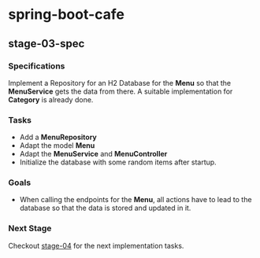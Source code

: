 # spring-boot-cafe

## stage-03-spec

### Specifications
Implement a Repository for an H2 Database for the **Menu** so that the **MenuService** gets the data from there.
A suitable implementation for **Category** is already done.

### Tasks
- Add a **MenuRepository**
- Adapt the model **Menu**
- Adapt the **MenuService** and **MenuController**
- Initialize the database with some random items after startup.

### Goals
- When calling the endpoints for the **Menu**, all actions have to lead to the database so that the data is stored and updated in it.

### Next Stage
Checkout [stage-04](https://github.com/ns-cegeka/spring-boot-cafe/tree/stage-04) for the next implementation tasks.
